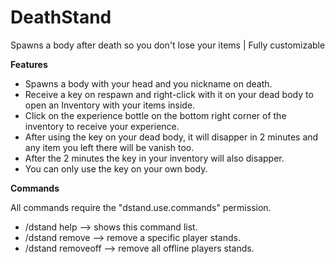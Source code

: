 # DeathStand
Spawns a body after death so you don't lose your items | Fully customizable

**Features**
- Spawns a body with your head and you nickname on death.
- Receive a key on respawn and right-click with it on your dead body to open an Inventory with your items inside.
- Click on the experience bottle on the bottom right corner of the inventory to receive your experience.
- After using the key on your dead body, it will disapper in 2 minutes and any item you left there will be vanish too.
- After the 2 minutes the key in your inventory will also disapper.
- You can only use the key on your own body.

**Commands**

All commands require the "dstand.use.commands" permission.

- /dstand help --> shows this command list.
- /dstand remove <player> --> remove a specific player stands.
- /dstand removeoff --> remove all offline players stands.
